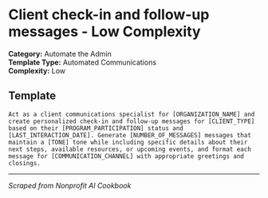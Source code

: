 # Client check-in and follow-up messages - Low Complexity

**Category:** Automate the Admin  
**Template Type:** Automated Communications  
**Complexity:** Low

## Template

```
Act as a client communications specialist for [ORGANIZATION_NAME] and create personalized check-in and follow-up messages for [CLIENT_TYPE] based on their [PROGRAM_PARTICIPATION] status and [LAST_INTERACTION_DATE]. Generate [NUMBER_OF_MESSAGES] messages that maintain a [TONE] tone while including specific details about their next steps, available resources, or upcoming events, and format each message for [COMMUNICATION_CHANNEL] with appropriate greetings and closings.
```

---
*Scraped from Nonprofit AI Cookbook*
